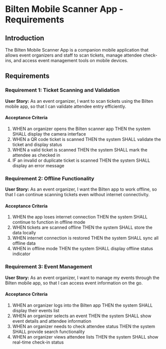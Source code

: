 # Bilten Mobile Scanner App - Requirements

## Introduction

The Bilten Mobile Scanner App is a companion mobile application that allows event organizers and staff to scan tickets, manage attendee check-ins, and access event management tools on mobile devices.

## Requirements

### Requirement 1: Ticket Scanning and Validation

**User Story:** As an event organizer, I want to scan tickets using the Bilten mobile app, so that I can validate attendee entry efficiently.

#### Acceptance Criteria

1. WHEN an organizer opens the Bilten scanner app THEN the system SHALL display the camera interface
2. WHEN a QR code ticket is scanned THEN the system SHALL validate the ticket and display status
3. WHEN a valid ticket is scanned THEN the system SHALL mark the attendee as checked in
4. IF an invalid or duplicate ticket is scanned THEN the system SHALL display an error message

### Requirement 2: Offline Functionality

**User Story:** As an event organizer, I want the Bilten app to work offline, so that I can continue scanning tickets even without internet connectivity.

#### Acceptance Criteria

1. WHEN the app loses internet connection THEN the system SHALL continue to function in offline mode
2. WHEN tickets are scanned offline THEN the system SHALL store the data locally
3. WHEN internet connection is restored THEN the system SHALL sync all offline data
4. WHEN in offline mode THEN the system SHALL display offline status indicator

### Requirement 3: Event Management

**User Story:** As an event organizer, I want to manage my events through the Bilten mobile app, so that I can access event information on the go.

#### Acceptance Criteria

1. WHEN an organizer logs into the Bilten app THEN the system SHALL display their events list
2. WHEN an organizer selects an event THEN the system SHALL show event details and attendee information
3. WHEN an organizer needs to check attendee status THEN the system SHALL provide search functionality
4. WHEN an organizer views attendee lists THEN the system SHALL show real-time check-in status